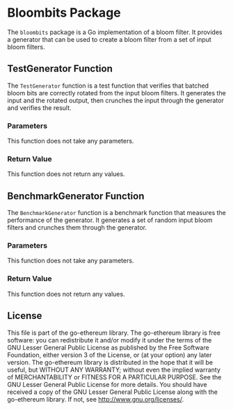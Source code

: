 # Bloombits Package

The `bloombits` package is a Go implementation of a bloom filter. It provides a generator that can be used to create a bloom filter from a set of input bloom filters.

## TestGenerator Function

The `TestGenerator` function is a test function that verifies that batched bloom bits are correctly rotated from the input bloom filters. It generates the input and the rotated output, then crunches the input through the generator and verifies the result.

### Parameters

This function does not take any parameters.

### Return Value

This function does not return any values.

## BenchmarkGenerator Function

The `BenchmarkGenerator` function is a benchmark function that measures the performance of the generator. It generates a set of random input bloom filters and crunches them through the generator.

### Parameters

This function does not take any parameters.

### Return Value

This function does not return any values.

## License

This file is part of the go-ethereum library. The go-ethereum library is free software: you can redistribute it and/or modify it under the terms of the GNU Lesser General Public License as published by the Free Software Foundation, either version 3 of the License, or (at your option) any later version. The go-ethereum library is distributed in the hope that it will be useful, but WITHOUT ANY WARRANTY; without even the implied warranty of MERCHANTABILITY or FITNESS FOR A PARTICULAR PURPOSE. See the GNU Lesser General Public License for more details. You should have received a copy of the GNU Lesser General Public License along with the go-ethereum library. If not, see <http://www.gnu.org/licenses/>.